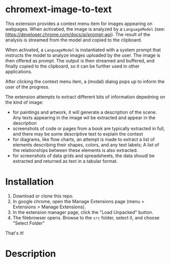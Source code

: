 # chromext-image-to-text
This extension provides a context menu item for images appearing on webpages. 
When activatied, the image is analyzed by a `LanguageModel` (see: https://developer.chrome.com/docs/ai/prompt-api).
The result of the analysis is streamed from the model and copied to the clipboard.


When activated, a `LanguageModel`  is instantiated with a system prompt that instructs the model to analyze images uploaded by the user.
The image is then offered as prompt. The output is then streamed and buffered, and finally copied to the clipboard, so it can be further used in other applications.

After clicking the context menu item, a (modal) dialog pops up to inform the user of the progress.

The extension attempts to extract different bits of information depedning on the kind of image:
- for paintings and artwork, it will generate a description of the scene. Any texts appearing in the image wil be extracted and appear in the description
- screenshots of code or pages from a book are typically extracted in full, and there may be some descriptive text to explain the context
- for diagrams, like flow charts, an attempt is made to extract a list of elements describing their shapes, colors, and any text labels; A list of the relationships between these elements is also extracted.
- for screenshots of data grids and spreadsheets, the data shoudl be extracted and returned as text in a tabular format. 

# Installation
1) Download or clone this repo.
2) In google chrome, open the Manage Extensions page (menu > Extensions > Manage Extensions).
3) In the extension manager page, click the "Load Unpacked" button.
4) The filebrowser opens. Browse to the `src` folder, select it, and choose "Select Folder"

That's it!

# Description
